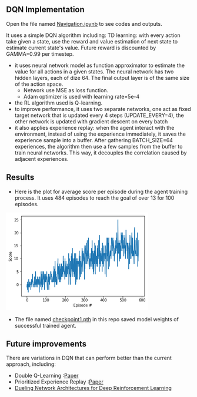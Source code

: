 ## DQN Implementation
Open the file named [Navigation.ipynb](./Navigation.ipynb) to see codes and outputs.

It uses a simple DQN algorithm including:
TD learning: with every action take given a state, use the reward and value estimation of next state to estimate current state's value. Future reward is discounted by GAMMA=0.99 per timestep.
- it uses neural network model as function approximator to estimate the value for all actions in a given states. The neural network has two hidden layers, each of dize 64. The final output layer is of the same size of the action space.
    - Network use MSE as loss function.
    - Adam optimizer is used with learning rate=5e-4
- the RL algorithm used is Q-learning.
- to improve performance, it uses two separate networks, one act as fixed target network that is updated every 4 steps (UPDATE_EVERY=4), the other network is updated with gradient descent on every batch
- it also applies experience replay: when the agent interact with the environment, instead of using the experience immediately, it saves the experience sample into a buffer. After gathering BATCH_SIZE=64 experiences, the algorithm then use a few samples from the buffer to train neural networks. This way, it decouples the correlation caused by adjacent experiences.

## Results
- Here is the plot for average score per episode during the agent training process. It uses 484 episodes to reach the goal of over 13 for 100 episodes.

![alt text](./episode_plot.png)


- The file named [checkpoint1.pth](./heckpoint1.pth) in this repo saved model weights of successful trained agent.


## Future improvements
There are variations in DQN that can perform better than the current approach, including:
- Double Q-Learning :[Paper](https://arxiv.org/abs/1509.06461)
- Prioritized Experience Replay :[Paper](https://arxiv.org/abs/1511.05952)
- [Dueling Network Architectures for Deep Reinforcement Learning](https://arxiv.org/abs/1511.06581)
